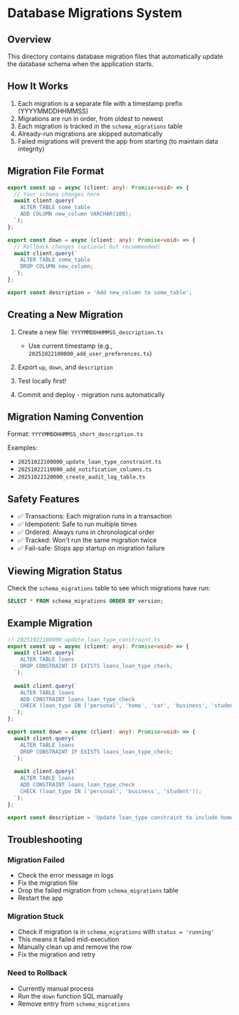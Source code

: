 # Database Migrations System

## Overview
This directory contains database migration files that automatically update the database schema when the application starts.

## How It Works
1. Each migration is a separate file with a timestamp prefix (YYYYMMDDHHMMSS)
2. Migrations are run in order, from oldest to newest
3. Each migration is tracked in the `schema_migrations` table
4. Already-run migrations are skipped automatically
5. Failed migrations will prevent the app from starting (to maintain data integrity)

## Migration File Format

```typescript
export const up = async (client: any): Promise<void> => {
  // Your schema changes here
  await client.query(`
    ALTER TABLE some_table 
    ADD COLUMN new_column VARCHAR(100);
  `);
};

export const down = async (client: any): Promise<void> => {
  // Rollback changes (optional but recommended)
  await client.query(`
    ALTER TABLE some_table 
    DROP COLUMN new_column;
  `);
};

export const description = 'Add new_column to some_table';
```

## Creating a New Migration

1. Create a new file: `YYYYMMDDHHMMSS_description.ts`
   - Use current timestamp (e.g., `20251022100000_add_user_preferences.ts`)
   
2. Export `up`, `down`, and `description`

3. Test locally first!

4. Commit and deploy - migration runs automatically

## Migration Naming Convention

Format: `YYYYMMDDHHMMSS_short_description.ts`

Examples:
- `20251022100000_update_loan_type_constraint.ts`
- `20251022110000_add_notification_columns.ts`
- `20251022120000_create_audit_log_table.ts`

## Safety Features

- ✅ Transactions: Each migration runs in a transaction
- ✅ Idempotent: Safe to run multiple times
- ✅ Ordered: Always runs in chronological order
- ✅ Tracked: Won't run the same migration twice
- ✅ Fail-safe: Stops app startup on migration failure

## Viewing Migration Status

Check the `schema_migrations` table to see which migrations have run:

```sql
SELECT * FROM schema_migrations ORDER BY version;
```

## Example Migration

```typescript
// 20251022100000_update_loan_type_constraint.ts
export const up = async (client: any): Promise<void> => {
  await client.query(`
    ALTER TABLE loans 
    DROP CONSTRAINT IF EXISTS loans_loan_type_check;
  `);
  
  await client.query(`
    ALTER TABLE loans 
    ADD CONSTRAINT loans_loan_type_check 
    CHECK (loan_type IN ('personal', 'home', 'car', 'business', 'student', 'other'));
  `);
};

export const down = async (client: any): Promise<void> => {
  await client.query(`
    ALTER TABLE loans 
    DROP CONSTRAINT IF EXISTS loans_loan_type_check;
  `);
  
  await client.query(`
    ALTER TABLE loans 
    ADD CONSTRAINT loans_loan_type_check 
    CHECK (loan_type IN ('personal', 'business', 'student'));
  `);
};

export const description = 'Update loan_type constraint to include home, car, and other';
```

## Troubleshooting

### Migration Failed
- Check the error message in logs
- Fix the migration file
- Drop the failed migration from `schema_migrations` table
- Restart the app

### Migration Stuck
- Check if migration is in `schema_migrations` with `status = 'running'`
- This means it failed mid-execution
- Manually clean up and remove the row
- Fix the migration and retry

### Need to Rollback
- Currently manual process
- Run the `down` function SQL manually
- Remove entry from `schema_migrations`

